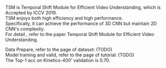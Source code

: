 TSM is Temporal Shift Module for Efficient Video Understanding, which is Accepted by ICCV 2019.   
TSM enjoys both high efficiency and high performance.  
Specifically, it can achieve the performance of 3D CNN but maintain 2D CNN's complexity.  
For detail , refer to the paper Temporal Shift Module for Efficient Video Understanding.  

Data Prepare, refer to the page of dataset: (TODO)  
Model training and valid, refer to the page of tutorial: (TODO)  
The Top-1 acc on Kinetics-400’ validation is 0.70.
